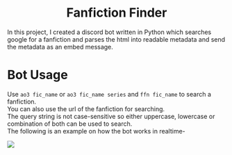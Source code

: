 <h1 align="center">Fanfiction Finder</h1>

In this project, I created a discord bot written in Python which searches google for a fanfiction and parses the html into readable metadata and send the metadata as an embed message. <br>
# Bot Usage
Use `ao3 fic_name` or `ao3 fic_name series` and `ffn fic_name` to search a fanfiction. <br>
You can also use the url of the fanfiction for searching. <br>
The query string is not case-sensitive so either uppercase, lowercase or combination of both can be used to search.<br>
The following is an example on how the bot works in realtime-<br>

![](https://raw.githubusercontent.com/arbaazlaskar/Fanfiction-Finder/main/img/bot_output.gif)
